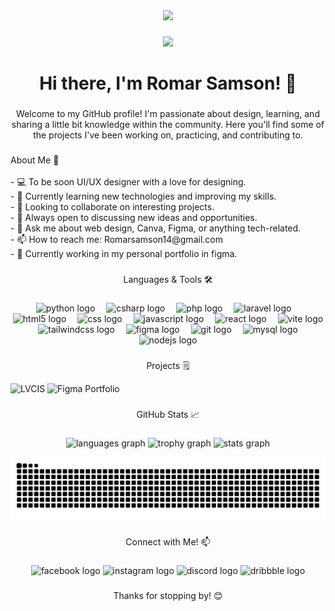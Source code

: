 <div align="center">
  <img src="https://visitor-badge.laobi.icu/badge?page_id=Uqlzsam.Uqlzsam&"  />
</div>

###

<div align="center">
  <img height="200" src="![Image](https://github.com/user-attachments/assets/d0b0f047-3618-4230-9e77-1c66eaaa9523)"  />
</div>

###

<h1 align="center">Hi there, I'm Romar Samson! 👋</h1>

###

<p align="center">Welcome to my GitHub profile! I'm passionate about design, learning, and sharing a little bit knowledge within the community. Here you'll find some of the projects I've been working on, practicing, and contributing to.</p>

###

<p align="left"> About Me 🚀<br><br>- 💻 To be soon UI/UX designer with a love for designing.<br>- 🌱 Currently learning new technologies and improving my skills.<br>- 👯 Looking to collaborate on interesting projects.<br>- 🤔 Always open to discussing new ideas and opportunities.<br>- 💬 Ask me about web design, Canva, Figma, or anything tech-related.<br>- 📫 How to reach me: Romarsamson14@gmail.com <br> - 🔨   Currently working in my personal portfolio in figma. </p>

###

<p align="center">Languages & Tools 🛠️</p>

###

<div align="center">
  <img src="https://skillicons.dev/icons?i=py" height="40" alt="python logo"  />
  <img width="10" />
  <img src="https://skillicons.dev/icons?i=cs" height="40" alt="csharp logo"  />
  <img width="10" />
  <img src="https://skillicons.dev/icons?i=php" height="40" alt="php logo"  />
  <img width="10" />
  <img src="https://skillicons.dev/icons?i=laravel" height="40" alt="laravel logo"  />
  <img width="10" />
  <img src="https://skillicons.dev/icons?i=html" height="40" alt="html5 logo"  />
  <img width="10" />
  <img src="https://skillicons.dev/icons?i=css" height="40" alt="css logo"  />
  <img width="10" />
  <img src="https://skillicons.dev/icons?i=js" height="40" alt="javascript logo"  />
  <img width="10" />
  <img src="https://skillicons.dev/icons?i=react" height="40" alt="react logo"  />
  <img width="10" />
  <img src="https://skillicons.dev/icons?i=vite" height="40" alt="vite logo"  />
  <img width="10" />
  <img src="https://skillicons.dev/icons?i=tailwind" height="40" alt="tailwindcss logo"  />
  <img width="10" />
  <img src="https://skillicons.dev/icons?i=figma" height="40" alt="figma logo"  />
  <img width="10" />
  <img src="https://skillicons.dev/icons?i=git" height="40" alt="git logo"  />
  <img width="10" />
  <img src="https://skillicons.dev/icons?i=mysql" height="40" alt="mysql logo"  />
  <img width="10" />
  <img src="https://skillicons.dev/icons?i=nodejs" height="40" alt="nodejs logo"  />
</div>

</div>

###

<p align="center">Projects 🗒️</p>
  <div>
      <img width="500" height="789" alt="LVCIS" src="https://github.com/user-attachments/assets/18474c8f-8cff-490d-9b73-7fe27c9d1438" />
      <img width="500" height="328" alt="Figma Portfolio" src="https://github.com/user-attachments/assets/8844cff9-75fb-4c78-8747-48e3eb205530" />
  </div>

###

###

<p align="center">GitHub Stats 📈</p>

###

<div align="center">
  <img src="https://github-readme-stats.vercel.app/api/top-langs?username=Uqlzsam&locale=en&hide_title=false&layout=compact&card_width=320&langs_count=5&theme=dracula&hide_border=false&order=2" height="150" alt="languages graph"  />
  <img src="https://github-profile-trophy.vercel.app?username=Uqlzsam&theme=dracula&column=-1&row=1&margin-w=8&margin-h=8&no-bg=false&no-frame=false&order=4" height="150" alt="trophy graph"  />
  <img src="https://github-readme-stats.vercel.app/api?username=Uqlzsam&hide_title=false&hide_rank=false&show_icons=true&include_all_commits=true&count_private=true&disable_animations=false&theme=dracula&locale=en&hide_border=false&order=1" height="150" alt="stats graph"  />
</div>

<div align="center">

![snake gif](https://github.com/romar-samson/romar-samson/blob/output/github-snake-dark.svg)
  
</div>

<p align="center"> Connect with Me! 📫</p>

###

<div align="center">
  <img src="https://raw.githubusercontent.com/maurodesouza/profile-readme-generator/master/src/assets/icons/social/facebook/default.svg" width="52" height="40" alt="facebook logo"  />
  <img src="https://raw.githubusercontent.com/maurodesouza/profile-readme-generator/master/src/assets/icons/social/instagram/default.svg" width="52" height="40" alt="instagram logo"  />
  <img src="https://raw.githubusercontent.com/maurodesouza/profile-readme-generator/master/src/assets/icons/social/discord/default.svg" width="52" height="40" alt="discord logo"  />
  <img src="https://raw.githubusercontent.com/maurodesouza/profile-readme-generator/master/src/assets/icons/social/dribbble/default.svg" width="52" height="40" alt="dribbble logo"  />
</div>

###

<p align="center">Thanks for stopping by! 😊</p>

###

